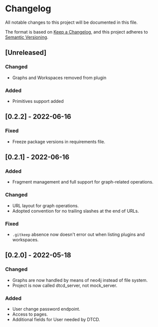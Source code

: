 # Changelog
All notable changes to this project will be documented in this file.

The format is based on [Keep a Changelog](https://keepachangelog.com/en/1.0.0/),
and this project adheres to [Semantic Versioning](https://semver.org/spec/v2.0.0.html).

## [Unreleased]

### Changed
- Graphs and Workspaces removed from plugin

### Added
- Primitives support added

## [0.2.2] - 2022-06-16
### Fixed
- Freeze package versions in requirements file.

## [0.2.1] - 2022-06-16
### Added
- Fragment management and full support for graph-related operations.

### Changed
- URL layout for graph operations.
- Adopted convention for no trailing slashes at the end of URLs.

### Fixed
- `.gitkeep` absence now doesn't error out when listing plugins and workspaces.

## [0.2.0] - 2022-05-18
### Changed
- Graphs are now handled by means of neo4j instead of file system.
- Project is now called dtcd_server, not mock_server.

### Added
- User change password endpoint.
- Access to pages.
- Additional fields for User needed by DTCD.
